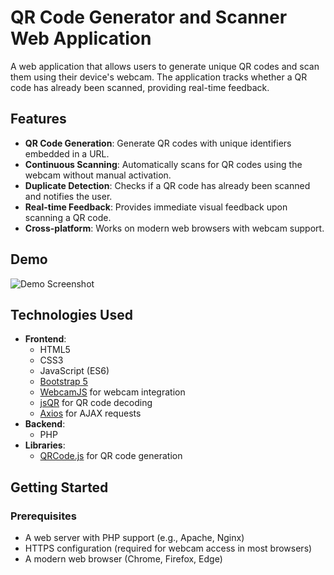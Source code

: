 # QR Code Generator and Scanner Web Application

A web application that allows users to generate unique QR codes and scan them using their device's webcam. The application tracks whether a QR code has already been scanned, providing real-time feedback.

## Features

- **QR Code Generation**: Generate QR codes with unique identifiers embedded in a URL.
- **Continuous Scanning**: Automatically scans for QR codes using the webcam without manual activation.
- **Duplicate Detection**: Checks if a QR code has already been scanned and notifies the user.
- **Real-time Feedback**: Provides immediate visual feedback upon scanning a QR code.
- **Cross-platform**: Works on modern web browsers with webcam support.

## Demo

![Demo Screenshot](demo_screenshot.png)

## Technologies Used

- **Frontend**:
  - HTML5
  - CSS3
  - JavaScript (ES6)
  - [Bootstrap 5](https://getbootstrap.com/)
  - [WebcamJS](https://github.com/jhuckaby/webcamjs) for webcam integration
  - [jsQR](https://github.com/cozmo/jsQR) for QR code decoding
  - [Axios](https://axios-http.com/) for AJAX requests
- **Backend**:
  - PHP
- **Libraries**:
  - [QRCode.js](https://github.com/davidshimjs/qrcodejs) for QR code generation

## Getting Started

### Prerequisites

- A web server with PHP support (e.g., Apache, Nginx)
- HTTPS configuration (required for webcam access in most browsers)
- A modern web browser (Chrome, Firefox, Edge)
